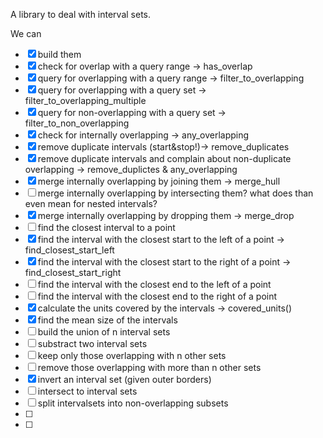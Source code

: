 A library to deal with interval sets.

We can
- [x] build them
- [x] check for overlap with a query range -> has_overlap
- [x] query for overlapping with a query range -> filter_to_overlapping
- [x] query for overlapping with a query set -> filter_to_overlapping_multiple
- [x] query for non-overlapping with a query set -> filter_to_non_overlapping
- [x] check for internally overlapping -> any_overlapping
- [x] remove duplicate intervals (start&stop!)-> remove_duplicates
- [x] remove duplicate intervals and complain about non-duplicate overlapping ->
  remove_duplictes & any_overlapping
- [x] merge internally overlapping by joining them -> merge_hull
- [ ] merge internally overlapping by intersecting them? what does than even mean for
  nested intervals?
- [x] merge internally overlapping by dropping them -> merge_drop
- [ ] find the closest interval to a point
- [x] find the interval with the closest start to the left of a point -> find_closest_start_left
- [x] find the interval with the closest start to the right of a point -> find_closest_start_right
- [ ] find the interval with the closest end to the left of a point
- [ ] find the interval with the closest end to the right of a point
- [x] calculate the units covered by the intervals -> covered_units() 
- [x] find the mean size of the intervals
- [ ] build the union of n interval sets
- [ ] substract two interval sets 
- [ ] keep only those overlapping with n other sets
- [ ] remove those overlapping with more than n other sets
- [x] invert an interval set (given outer borders)
- [ ] intersect to interval sets
- [ ] split intervalsets into non-overlapping subsets
- [ ]
- [ ]

